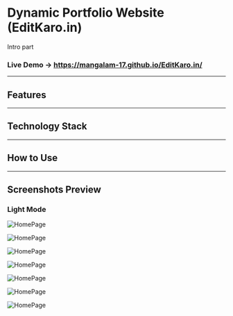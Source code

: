 # Dynamic Portfolio Website (EditKaro.in)

Intro part 

### Live Demo -> https://mangalam-17.github.io/EditKaro.in/
---

## Features



---

## Technology Stack



---

## How to Use



---

## Screenshots Preview

### Light Mode
![HomePage]()

![HomePage]()

![HomePage]()

![HomePage]()

![HomePage]()

![HomePage]()

![HomePage]()